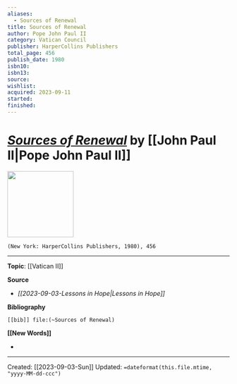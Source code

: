 ```yaml
---
aliases:
  - Sources of Renewal
title: Sources of Renewal
author: Pope John Paul II
category: Vatican Council
publisher: HarperCollins Publishers
total_page: 456
publish_date: 1980
isbn10: 
isbn13: 
source: 
wishlist: 
acquired: 2023-09-11
started: 
finished:
---
```

# *[Sources of Renewal]()* by [[John Paul II|Pope John Paul II]]

<img src="http://books.google.com/books/content?id=bRM9AAAAIAAJ&printsec=frontcover&img=1&zoom=1&source=gbs_api" width=150>

`(New York: HarperCollins Publishers, 1980), 456`



--- 
**Topic**: [[Vatican II]]

**Source**
- *[[2023-09-03-Lessons in Hope|Lessons in Hope]]*

**Bibliography**

```query
[[bib]] file:(~Sources of Renewal)
```
 

**[[New Words]]**

- 

---
Created: [[2023-09-03-Sun]]
Updated: `=dateformat(this.file.mtime, "yyyy-MM-dd-ccc")`